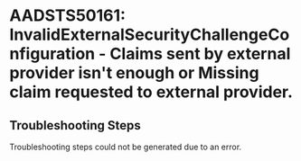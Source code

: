 
# AADSTS50161: InvalidExternalSecurityChallengeConfiguration - Claims sent by external provider isn't enough or Missing claim requested to external provider.


## Troubleshooting Steps
Troubleshooting steps could not be generated due to an error.